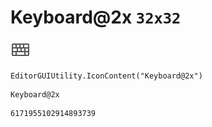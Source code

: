 # Keyboard@2x `32x32`
<img src="/img/Keyboard@2x.png" width=32 height=32>

``` CSharp
EditorGUIUtility.IconContent("Keyboard@2x")
```
```
Keyboard@2x
```
```
6171955102914893739
```
